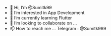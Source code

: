 - 👋 Hi, I’m @Sumitk99
- 👀 I’m interested in App Development
- 🌱 I’m currently learning Flutter
- 💞️ I’m looking to collaborate on ...
- 📫 How to reach me ... Telegram : @Sumitk999

<!---
Sumitk99/Sumitk99 is a ✨ special ✨ repository because its `README.md` (this file) appears on your GitHub profile.
You can click the Preview link to take a look at your changes.
--->
